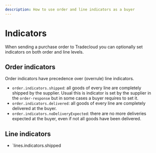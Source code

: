 ```yaml
---
description: How to use order and line indicators as a buyer
---
```


# Indicators

When sending a purchase order to Tradecloud you can optionally set indicators on both order and line levels.

## Order indicators

Order indicators have precedence over (overrule) line indicators.

- `order.indicators.shipped`: all goods of every line are completely shipped by the supplier. Usual this is indicator is set by the supplier in the `order-response` but in some cases a buyer requires to set it.
- `order.indicators.delivered`: all goods of every line are completely delivered at the buyer.
- `order.indicators.noDeliveryExpected`: there are no more deliveries expected at the buyer, even if not all goods have been delivered.

## Line indicators

- `lines.indicators.shipped